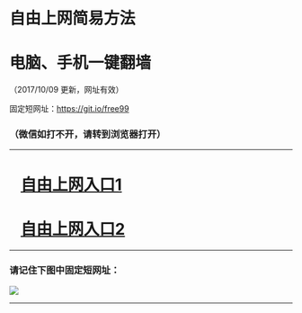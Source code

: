 ﻿# 自由上网简易方法

# 电脑、手机一键翻墙

（2017/10/09 更新，网址有效）

固定短网址：https://git.io/free99

### （微信如打不开，请转到浏览器打开）


***





# &nbsp;&nbsp; <a href="http://ft2919322212.fwq-tz-1001.info/fwqtz01.html?t=10090016784 " target="_blank">自由上网入口1</a>
# &nbsp;&nbsp; <a href="http://ft2534726037.fwq-tz-1002.info/fwqtz02.html?t=10090012718 " target="_blank">自由上网入口2</a>
***

### 请记住下图中固定短网址：

<img src="https://s3-us-west-2.amazonaws.com/fwq-1001/yjfq-20170905okok.png" /> 


***

